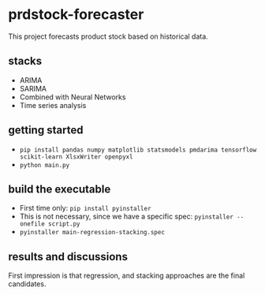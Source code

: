 # prdstock-forecaster
This project forecasts product stock based on historical data.

## stacks
* ARIMA
* SARIMA
* Combined with Neural Networks
* Time series analysis

## getting started
* `pip install pandas numpy matplotlib statsmodels pmdarima tensorflow scikit-learn XlsxWriter openpyxl`
* `python main.py`

## build the executable
* First time only: `pip install pyinstaller`
* This is not necessary, since we have a specific spec: `pyinstaller --onefile script.py`
* `pyinstaller main-regression-stacking.spec`

## results and discussions
First impression is that regression, and stacking approaches are the final candidates.